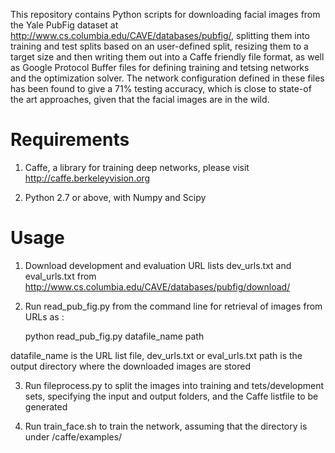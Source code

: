 This repository contains Python scripts for downloading facial images from the Yale PubFig dataset at http://www.cs.columbia.edu/CAVE/databases/pubfig/, splitting them into training and test splits based on an user-defined split, resizing them to a target size and then writing them out into a Caffe
friendly file format, as well as Google Protocol Buffer files for defining training and tetsing networks and the optimization solver. The network configuration defined in these files has been found to give a 71% testing accuracy, which is close to state-of the art approaches, given that the facial images are in the wild.

Requirements 
================

1. Caffe, a library for training deep networks, please visit http://caffe.berkeleyvision.org

2. Python 2.7 or above, with Numpy and Scipy

Usage
================

1. Download development and evaluation URL lists dev_urls.txt and eval_urls.txt from http://www.cs.columbia.edu/CAVE/databases/pubfig/download/ 

2. Run read_pub_fig.py from the command line for retrieval of images from URLs as :

     python read_pub_fig.py datafile_name path 

datafile_name is the URL list file, dev_urls.txt or eval_urls.txt
path is the output directory where the downloaded images are stored

3. Run fileprocess.py to split the images into training and tets/development sets, specifying the input and output folders, and the Caffe listfile to be generated

4. Run train_face.sh to train the network, assuming that the directory is under /caffe/examples/
